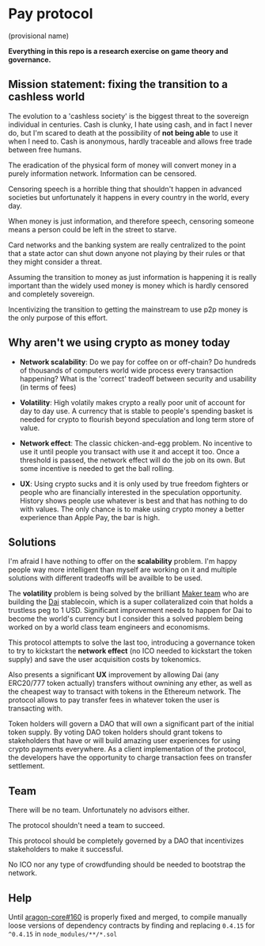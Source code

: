 # Pay protocol
(provisional name)

**Everything in this repo is a research exercise on game theory and governance.**

## Mission statement: fixing the transition to a cashless world

The evolution to a 'cashless society' is the biggest threat to the sovereign
individual in centuries. Cash is clunky, I hate using cash, and in fact I never do,
but I'm scared to death at the possibility of **not being able** to use it when I need to.
Cash is anonymous, hardly traceable and allows free trade between free humans.

The eradication of the physical form of money will convert money in a purely
information network. Information can be censored.

Censoring speech is a horrible thing that shouldn't happen in advanced societies
but unfortunately it happens in every country in the world, every day.

When money is just information, and therefore speech, censoring someone means 
a person could be left in the street to starve.

Card networks and the banking system are really centralized to the point that
a state actor can shut down anyone not playing by their rules or that they might consider
a threat.

Assuming the transition to money as just information is happening it is really important
than the widely used money is money which is hardly censored and completely sovereign.

Incentivizing the transition to getting the mainstream to use p2p money is the only 
purpose of this effort.

## Why aren't we using crypto as money today

- **Network scalability**: Do we pay for coffee on or off-chain? Do hundreds of thousands
of computers world wide process every transaction happening? What is the 'correct'
tradeoff between security and usability (in terms of fees)

- **Volatility**: High volatily makes crypto a really poor unit of account for day to day use.
A currency that is stable to people's spending basket is needed for crypto to flourish beyond
speculation and long term store of value.

- **Network effect**: The classic chicken-and-egg problem. No incentive to use it until people you
transact with use it and accept it too. Once a threshold is passed, the network effect will do the
job on its own. But some incentive is needed to get the ball rolling.

- **UX**: Using crypto sucks and it is only used by true freedom fighters or people who are financially
interested in the speculation opportunity. History shows people use whatever is best and that has
nothing to do with values. The only chance is to make using crypto money a better experience than
Apple Pay, the bar is high.

## Solutions

I'm afraid I have nothing to offer on the **scalability** problem. I'm happy people way more intelligent
than myself are working on it and multiple solutions with different tradeoffs will be availble to be used.

The **volatility** problem is being solved by the brilliant [Maker team](https://makerdao.com) who are
building the [Dai](https://vimeo.com/247715549) stablecoin, which is a super collateralized coin that holds
a trustless peg to 1 USD. Significant improvement needs to happen for Dai to become the world's currency
but I consider this a solved problem being worked on by a world class team engineers and economisms.

This protocol attempts to solve the last too, introducing a governance token to try to kickstart the **network
effect** (no ICO needed to kickstart the token supply) and save the user acquisition costs by tokenomics.

Also presents a significant **UX** improvement by allowing Dai (any ERC20/777 token actually) transfers without
ownining any ether, as well as the cheapest way to transact with tokens in the Ethereum network. The protocol allows
to pay transfer fees in whatever token the user is transacting with.

Token holders will govern a DAO that will own a significant part of the initial token supply. By voting
DAO token holders should grant tokens to stakeholders that have or will build amazing user experiences for 
using crypto payments everywhere. As a client implementation of the protocol, the developers have the opportunity
to charge transaction fees on transfer settlement.

## Team

There will be no team. Unfortunately no advisors either.

The protocol shouldn't need a team to succeed.

This protocol should be completely governed by a DAO that incentivizes stakeholders to 
make it successful.

No ICO nor any type of crowdfunding should be needed to bootstrap the network.

## Help

Until [aragon-core#160](https://github.com/aragon/aragon-core/pull/160) is
properly fixed and merged, to compile manually loose versions of dependency
contracts by finding and replacing `0.4.15` for `^0.4.15` in `node_modules/**/*.sol`

